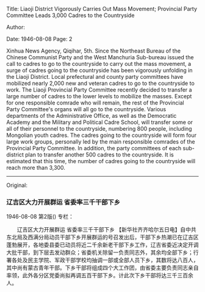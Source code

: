 Title: Liaoji District Vigorously Carries Out Mass Movement; Provincial Party Committee Leads 3,000 Cadres to the Countryside

Author:

Date: 1946-08-08
Page: 2

Xinhua News Agency, Qiqihar, 5th. Since the Northeast Bureau of the Chinese Communist Party and the West Manchuria Sub-bureau issued the call to cadres to go to the countryside to carry out the mass movement, a surge of cadres going to the countryside has been vigorously unfolding in the Liaoji District. Local prefectural and county party committees have mobilized nearly 2,000 new and veteran cadres to go to the countryside to work. The Liaoji Provincial Party Committee recently decided to transfer a large number of cadres to the lower levels to mobilize the masses. Except for one responsible comrade who will remain, the rest of the Provincial Party Committee's organs will all go to the countryside. Various departments of the Administrative Office, as well as the Democratic Academy and the Military and Political Cadre School, will transfer some or all of their personnel to the countryside, numbering 800 people, including Mongolian youth cadres. The cadres going to the countryside will form four large work groups, personally led by the main responsible comrades of the Provincial Party Committee. In addition, the party committees of each sub-district plan to transfer another 500 cadres to the countryside. It is estimated that this time, the number of cadres going to the countryside will reach more than 3,300.



<hr /> 

Original: 


### 辽吉区大力开展群运  省委率三千干部下乡

1946-08-08
第2版()
专栏：

　　辽吉区大力开展群运
    省委率三千干部下乡
    【新华社齐齐哈尔五日电】自中共东北局及西满分局动员干部下乡开展群运的号召发出后，干部下乡热潮已在辽吉区蓬勃展开，各地委县委已动员将近二千余新老干部下乡工作，辽吉省委近决定开调大批干部，到下层去发动群众；省委机关除留一负责同志外，其余均全部下乡；行署各处及民主学院、军政干部学校均抽调一部或全部人员下乡，其数将达八百人，其中尚有蒙古青年干部。下乡干部将组成四个大工作团，由省委主要负责同志亲自率领，此外各分区党委尚拟再调五百干部下乡。计此次下乡干部将达三千三百余人。
